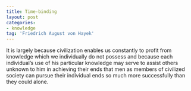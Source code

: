 ```yaml
---
title: Time-binding
layout: post
categories:
- knowledge
tag: 'Friedrich August von Hayek'
---
```


It is largely because civilization enables us constantly to profit from knowledge which we individually do not possess and because each individual’s use of his particular knowledge may serve to assist others unknown to him in achieving their ends that men as members of civilized society can pursue their individual ends so much more successfully than they could alone.

<div class="grammarly-disable-indicator"></div>